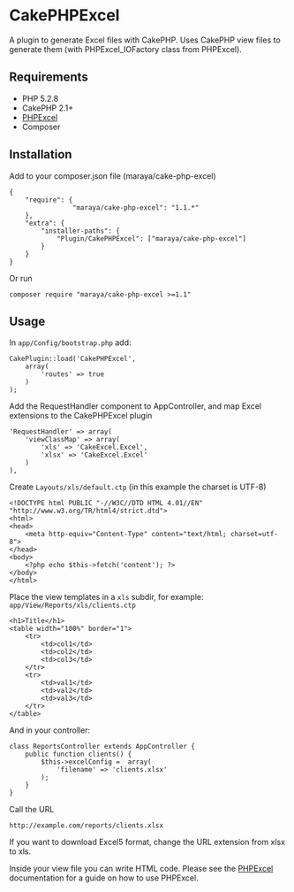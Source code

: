 CakePHPExcel
============

A plugin to generate Excel files with CakePHP. Uses CakePHP view files to generate them (with PHPExcel_IOFactory class from PHPExcel).

Requirements
------------
* PHP 5.2.8
* CakePHP 2.1+
* [PHPExcel](https://github.com/phpoffice/phpexcel)
* Composer

Installation
------------

Add to your composer.json file (maraya/cake-php-excel)

```
{
    "require": {
                "maraya/cake-php-excel": "1.1.*"
    },
    "extra": {
        "installer-paths": {
            "Plugin/CakePHPExcel": ["maraya/cake-php-excel"]
        }
    }
}

```

Or run

```
composer require "maraya/cake-php-excel >=1.1"
```

Usage
-----

In `app/Config/bootstrap.php` add:

```
CakePlugin::load('CakePHPExcel', 
	array(
		'routes' => true
	)
);
```

Add the RequestHandler component to AppController, and map Excel extensions to the CakePHPExcel plugin
```
'RequestHandler' => array(
	'viewClassMap' => array(
		'xls' => 'CakeExcel.Excel',
		'xlsx' => 'CakeExcel.Excel'
	)
),
```

Create `Layouts/xls/default.ctp` (in this example the charset is UTF-8)
```
<!DOCTYPE html PUBLIC "-//W3C//DTD HTML 4.01//EN" "http://www.w3.org/TR/html4/strict.dtd">
<html>
<head>
	<meta http-equiv="Content-Type" content="text/html; charset=utf-8">
</head>
<body>
	<?php echo $this->fetch('content'); ?>
</body>
</html>
```

Place the view templates in a `xls` subdir, for example: `app/View/Reports/xls/clients.ctp`

```
<h1>Title</h1>
<table width="100%" border="1">
	<tr>
		<td>col1</td>
		<td>col2</td>
		<td>col3</td>
	</tr>
	<tr>
		<td>val1</td>
		<td>val2</td>
		<td>val3</td>
	</tr>
</table>
```

And in your controller:

```
class ReportsController extends AppController {
    public function clients() {
		$this->excelConfig =  array(
			'filename' => 'clients.xlsx'
		);
	}
}
```

Call the URL

```
http://example.com/reports/clients.xlsx
```

If you want to download Excel5 format, change the URL extension from xlsx to xls.

Inside your view file you can write HTML code. Please see the [PHPExcel](https://github.com/PHPOffice/PHPExcel) documentation for a guide on how to use PHPExcel.